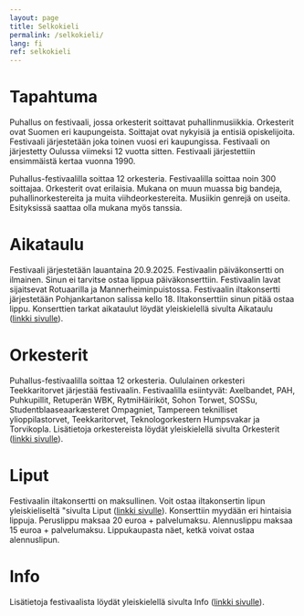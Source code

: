 ```yaml
---
layout: page
title: Selkokieli
permalink: /selkokieli/
lang: fi
ref: selkokieli
---
```

# Tapahtuma

Puhallus on festivaali, jossa orkesterit soittavat puhallinmusiikkia. Orkesterit ovat Suomen eri kaupungeista. Soittajat ovat nykyisiä ja entisiä opiskelijoita. Festivaali järjestetään joka toinen vuosi eri kaupungissa. Festivaali on järjestetty Oulussa viimeksi 12 vuotta sitten. Festivaali järjestettiin ensimmäistä kertaa vuonna 1990.

Puhallus-festivaalilla soittaa 12 orkesteria. Festivaalilla soittaa noin 300 soittajaa. Orkesterit ovat erilaisia. Mukana on muun muassa big bandeja, puhallinorkestereita ja muita viihdeorkestereita. Musiikin genrejä on useita. Esityksissä saattaa olla mukana myös tanssia.

# Aikataulu

Festivaali järjestetään lauantaina 20.9.2025. Festivaalin päiväkonsertti on ilmainen. Sinun ei tarvitse ostaa lippua päiväkonserttiin. Festivaalin lavat sijaitsevat Rotuaarilla ja Mannerheiminpuistossa. Festivaalin iltakonsertti järjestetään Pohjankartanon salissa kello 18. Iltakonserttiin sinun pitää ostaa lippu. Konserttien tarkat aikataulut löydät yleiskielellä sivulta Aikataulu ([linkki sivulle](https://puhallusfestivaali.fi/aikataulu/)).

# Orkesterit

Puhallus-festivaalilla soittaa 12 orkesteria. Oululainen orkesteri Teekkaritorvet järjestää festivaalin. Festivaalilla esiintyvät:  Axelbandet, PAH, Puhkupillit, Retuperän WBK, RytmiHäiriköt, Sohon Torwet, SOSSu, Studentblaaseaarkæsteret Ompagniet, Tampereen teknilliset ylioppilastorvet, Teekkaritorvet, Teknologorkestern Humpsvakar ja Torvikopla. Lisätietoja orkestereista löydät yleiskielellä sivulta Orkesterit ([linkki sivulle](https://puhallusfestivaali.fi/orkesterit/)).

# Liput

Festivaalin iltakonsertti on maksullinen. Voit ostaa iltakonsertin lipun yleiskieliseltä "sivulta Liput ([linkki sivulle](https://puhallusfestivaali.fi/liput/)). Konserttiin myydään eri hintaisia lippuja. Peruslippu maksaa 20 euroa + palvelumaksu. Alennuslippu maksaa 15 euroa + palvelumaksu. Lippukaupasta näet, ketkä voivat ostaa alennuslipun.

# Info

Lisätietoja festivaalista löydät yleiskielellä sivulta Info ([linkki sivulle](https://puhallusfestivaali.fi/info/)).


